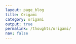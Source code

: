 ```yaml
---
layout: page_blog
title: Origami
category: origami
output: true
permalink: /thoughts/origami/
nav: false
---
```

